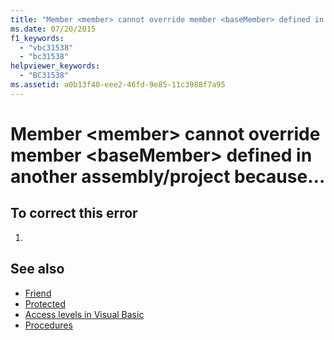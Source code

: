 ```yaml
---
title: "Member <member> cannot override member <baseMember> defined in another assembly-project because the access modifier 'Protected Friend' expands accessibility. Use 'Protected' instead."
ms.date: 07/20/2015
f1_keywords: 
  - "vbc31538"
  - "bc31538"
helpviewer_keywords: 
  - "BC31538"
ms.assetid: a0b13f40-eee2-46fd-9e85-11c3988f7a95
---
```

# Member \<member> cannot override member \<baseMember> defined in another assembly/project because…
## To correct this error  
  
1. 
  
## See also

- [Friend](../../visual-basic/language-reference/modifiers/friend.md)
- [Protected](../../visual-basic/language-reference/modifiers/protected.md)
- [Access levels in Visual Basic](../../visual-basic/programming-guide/language-features/declared-elements/access-levels.md)
- [Procedures](../../visual-basic/programming-guide/language-features/procedures/index.md)
